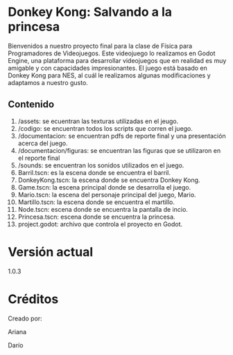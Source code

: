 # Donkey Kong: Salvando a la princesa

Bienvenidos a nuestro proyecto final para la clase de Física para Programadores de Videojuegos.
Este videojuego lo realizamos en Godot Engine, una plataforma para desarrollar videojuegos que en realidad es muy
amigable y con capacidades impresionantes.
El juego está basado en Donkey Kong para NES, al cuál le realizamos algunas modificaciones y adaptamos a nuestro
gusto.

## Contenido
1. /assets: se ecuentran las texturas utilizadas en el jeugo.
2. /codigo: se encuentran todos los scripts que corren el juego.
3. /documentacion: se encuentran pdfs de reporte final y una presentación acerca del juego.
4. /documentacion/figuras: se encuentran las figuras que se utilizaron en el reporte final
5. /sounds: se encuentran los sonidos utilizados en el juego.
6. Barril.tscn: es la escena donde se encuentra el barril.
7. DonkeyKong.tscn: la escena donde se encuentra Donkey Kong.
8. Game.tscn: la escena principal donde se desarrolla el juego.
9. Mario.tscn: la escena del personaje principal del juego, Mario.
10. Martillo.tscn: la escena donde se encuentra el martillo.
11. Node.tscn: escena donde se encuentra la pantalla de incio.
12. Princesa.tscn: escena donde se encuentra la princesa.
13. project.godot: archivo que controla el proyecto en Godot.

# Versión actual

1.0.3

# Créditos
Creado por:

Ariana

Darío
